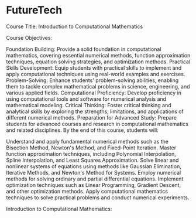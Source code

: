 # FutureTech
Course Title: Introduction to Computational Mathematics

Course Objectives:

Foundation Building: Provide a solid foundation in computational mathematics, covering essential numerical methods, function approximation techniques, equation solving strategies, and optimization methods.
Practical Skills Development: Equip students with practical skills to implement and apply computational techniques using real-world examples and exercises.
Problem-Solving: Enhance students' problem-solving abilities, enabling them to tackle complex mathematical problems in science, engineering, and various applied fields.
Computational Proficiency: Develop proficiency in using computational tools and software for numerical analysis and mathematical modeling.
Critical Thinking: Foster critical thinking and analytical skills by exploring the strengths, limitations, and applications of different numerical methods.
Preparation for Advanced Study: Prepare students for advanced courses and research in computational mathematics and related disciplines.
By the end of this course, students will:

Understand and apply fundamental numerical methods such as the Bisection Method, Newton's Method, and Fixed-Point Iteration.
Master function approximation techniques, including Polynomial Interpolation, Spline Interpolation, and Least Squares Approximation.
Solve linear and nonlinear systems of equations using methods like Gaussian Elimination, Iterative Methods, and Newton's Method for Systems.
Employ numerical methods for solving ordinary and partial differential equations.
Implement optimization techniques such as Linear Programming, Gradient Descent, and other optimization methods.
Apply computational mathematics techniques to solve practical problems and conduct numerical experiments.



Introduction to Computational Mathematics:
